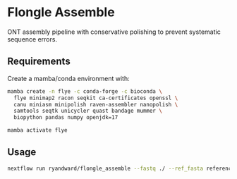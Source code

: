 # Flongle Assemble
ONT assembly pipeline with conservative polishing to prevent systematic sequence errors.

## Requirements

Create a mamba/conda environment with:
```bash
mamba create -n flye -c conda-forge -c bioconda \
  flye minimap2 racon seqkit ca-certificates openssl \
  canu miniasm minipolish raven-assembler nanopolish \
  samtools seqtk unicycler quast bandage mummer \
  biopython pandas numpy openjdk=17

mamba activate flye
```

## Usage
```bash
nextflow run ryandward/flongle_assemble --fastq ./ --ref_fasta reference.fa
```

